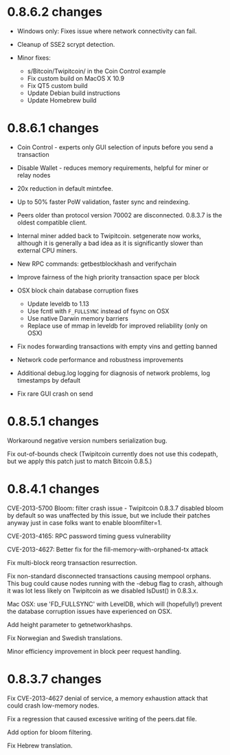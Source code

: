 0.8.6.2 changes
=============

- Windows only: Fixes issue where network connectivity can fail.

- Cleanup of SSE2 scrypt detection.

- Minor fixes:
  - s/Bitcoin/Twipitcoin/ in the Coin Control example
  - Fix custom build on MacOS X 10.9
  - Fix QT5 custom build
  - Update Debian build instructions
  - Update Homebrew build 

0.8.6.1 changes
=============

- Coin Control - experts only GUI selection of inputs before you send a transaction

- Disable Wallet - reduces memory requirements, helpful for miner or relay nodes

- 20x reduction in default mintxfee.

- Up to 50% faster PoW validation, faster sync and reindexing.

- Peers older than protocol version 70002 are disconnected.  0.8.3.7 is the oldest compatible client.

- Internal miner added back to Twipitcoin.  setgenerate now works, although it is generally a bad idea as it is significantly slower than external CPU miners.

- New RPC commands: getbestblockhash and verifychain

- Improve fairness of the high priority transaction space per block

- OSX block chain database corruption fixes
  - Update leveldb to 1.13
  - Use fcntl with `F_FULLSYNC` instead of fsync on OSX
  - Use native Darwin memory barriers
  - Replace use of mmap in leveldb for improved reliability (only on OSX)

- Fix nodes forwarding transactions with empty vins and getting banned

- Network code performance and robustness improvements

- Additional debug.log logging for diagnosis of network problems, log timestamps by default

- Fix rare GUI crash on send

0.8.5.1 changes
===============

Workaround negative version numbers serialization bug.

Fix out-of-bounds check (Twipitcoin currently does not use this codepath, but we apply this
patch just to match Bitcoin 0.8.5.)

0.8.4.1 changes
===============

CVE-2013-5700 Bloom: filter crash issue - Twipitcoin 0.8.3.7 disabled bloom by default so was 
unaffected by this issue, but we include their patches anyway just in case folks want to 
enable bloomfilter=1.

CVE-2013-4165: RPC password timing guess vulnerability

CVE-2013-4627: Better fix for the fill-memory-with-orphaned-tx attack

Fix multi-block reorg transaction resurrection.

Fix non-standard disconnected transactions causing mempool orphans.  This bug could cause 
nodes running with the -debug flag to crash, although it was lot less likely on Twipitcoin 
as we disabled IsDust() in 0.8.3.x.

Mac OSX: use 'FD_FULLSYNC' with LevelDB, which will (hopefully!) prevent the database 
corruption issues have experienced on OSX.

Add height parameter to getnetworkhashps.

Fix Norwegian and Swedish translations.

Minor efficiency improvement in block peer request handling.


0.8.3.7 changes
===============

Fix CVE-2013-4627 denial of service, a memory exhaustion attack that could crash low-memory nodes.

Fix a regression that caused excessive writing of the peers.dat file.

Add option for bloom filtering.

Fix Hebrew translation.
